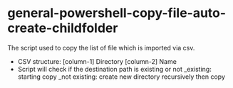 # general-powershell-copy-file-auto-create-childfolder

The script used to copy the list of file which is imported via csv.
  - CSV structure:
    [column-1] Directory
    [column-2] Name
  - Script will check if the destination path is existing or not
    _existing: starting copy
    _not existing: create new directory recursively then copy


